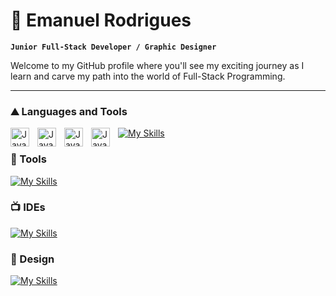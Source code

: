 # 🚀 Emanuel Rodrigues

**`Junior Full-Stack Developer / Graphic Designer`**

Welcome to my GitHub profile where you'll see my exciting journey as I learn and carve my path into the world of Full-Stack Programming.

---

### ⛰️ Languages and Tools 

<img align="left" alt="Java" width="30px" style="padding-right:10px;" src="https://cdn.jsdelivr.net/gh/devicons/devicon/icons/java/java-original.svg"/>
<img align="left" alt="Java" width="30px" style="padding-right:10px;" src="https://cdn.jsdelivr.net/gh/devicons/devicon/icons/javascript/javascript-plain.svg"/>
<img align="left" alt="Java" width="30px" style="padding-right:10px;" src="https://cdn.jsdelivr.net/gh/devicons/devicon/icons/java/java-original.svg"/>
<img align="left" alt="Java" width="30px" style="padding-right:10px;" src="https://cdn.jsdelivr.net/gh/devicons/devicon/icons/java/java-original.svg"/>

[![My Skills](https://skillicons.dev/icons?i=java,js,html,css)](https://skillicons.dev)


### 🧰 Tools

[![My Skills](https://skillicons.dev/icons?i=spring,nodejs,jquery,bootstrap,mysql,git,maven,postman&theme=light)](https://skillicons.dev)

### 📺 IDEs

[![My Skills](https://skillicons.dev/icons?i=idea,vscode&theme=light)](https://skillicons.dev)

### 🎨 Design

[![My Skills](https://skillicons.dev/icons?i=ai,ps,sketchup,figma&theme=light)](https://skillicons.dev)
